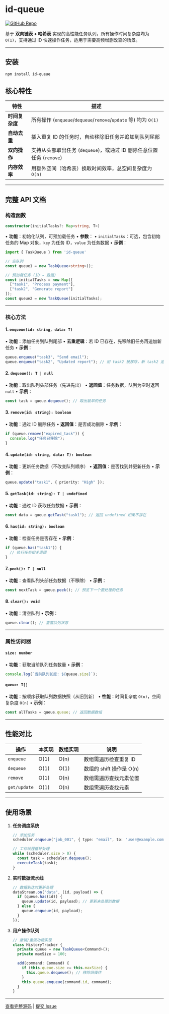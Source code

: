 # id-queue

[![GitHub Repo](https://img.shields.io/badge/GitHub-Repository-blue?style=flat-square&logo=github)](https://github.com/yvygyyth/id-queue)

基于 **双向链表 + 哈希表** 实现的高性能任务队列，所有操作时间复杂度均为 `O(1)`，支持通过 ID 快速操作任务，适用于需要高频增删改查的场景。

---

## 安装
```bash
npm install id-queue
```

## 核心特性
| 特性                | 描述                                                                 |
|---------------------|----------------------------------------------------------------------|
| **时间复杂度**      | 所有操作 (`enqueue`/`dequeue`/`remove`/`update` 等) 均为 `O(1)`       |
| **自动去重**        | 插入重复 ID 的任务时，自动移除旧任务并追加到队列尾部                  |
| **双向操作**        | 支持从头部取出任务 (`dequeue`)，或通过 ID 删除任意位置任务 (`remove`) |
| **内存效率**        | 用额外空间（哈希表）换取时间效率，总空间复杂度为 `O(n)`              |

---

## 完整 API 文档

### 构造函数
```typescript
constructor(initialTasks?: Map<string, T>)
```
• **功能**：初始化队列，可预加载任务
• **参数**：
  • `initialTasks`：可选，包含初始任务的 Map 对象，`key` 为任务 ID，`value` 为任务数据
• **示例**：
  ```typescript
  import { TaskQueue } from 'id-queue'

  // 空队列
  const queue1 = new TaskQueue<string>();
  
  // 预加载任务 (ID → 数据)
  const initialTasks = new Map([
    ["task1", "Process payment"],
    ["task2", "Generate report"]
  ]);
  const queue2 = new TaskQueue(initialTasks);
  ```

---

### 核心方法

#### 1. `enqueue(id: string, data: T)`
• **功能**：添加任务到队列尾部
• **去重逻辑**：若 ID 已存在，先移除旧任务再追加新任务
• **示例**：
  ```typescript
  queue.enqueue("task3", "Send email");
  queue.enqueue("task2", "Updated report"); // 旧 task2 被移除，新 task2 追加到末尾
  ```

#### 2. `dequeue(): T | null`
• **功能**：取出队列头部任务（先进先出）
• **返回值**：任务数据，队列为空时返回 `null`
• **示例**：
  ```typescript
  const task = queue.dequeue(); // 取出最早的任务
  ```

#### 3. `remove(id: string): boolean`
• **功能**：通过 ID 删除任务
• **返回值**：是否成功删除
• **示例**：
  ```typescript
  if (queue.remove("expired_task")) {
    console.log("任务已移除");
  }
  ```

#### 4. `update(id: string, data: T): boolean`
• **功能**：更新任务数据（不改变队列顺序）
• **返回值**：是否找到并更新任务
• **示例**：
  ```typescript
  queue.update("task1", { priority: "High" });
  ```

#### 5. `getTask(id: string): T | undefined`
• **功能**：通过 ID 获取任务数据
• **示例**：
  ```typescript
  const data = queue.getTask("task1"); // 返回 undefined 如果不存在
  ```

#### 6. `has(id: string): boolean`
• **功能**：检查任务是否存在
• **示例**：
  ```typescript
  if (queue.has("task1")) {
    // 执行任务相关逻辑
  }
  ```

#### 7. `peek(): T | null`
• **功能**：查看队列头部任务数据（不移除）
• **示例**：
  ```typescript
  const nextTask = queue.peek(); // 预览下一个要处理的任务
  ```

#### 8. `clear(): void`
• **功能**：清空队列
• **示例**：
  ```typescript
  queue.clear(); // 重置队列状态
  ```

---

### 属性访问器

#### `size: number`
• **功能**：获取当前队列任务数量
• **示例**：
  ```typescript
  console.log(`当前队列长度: ${queue.size}`);
  ```

#### `queue: T[]`
• **功能**：按顺序获取队列数据快照（从旧到新）
• **性能**：时间复杂度 `O(n)`，空间复杂度 `O(n)`
• **示例**：
  ```typescript
  const allTasks = queue.queue; // 返回数据数组
  ```

---

## 性能对比
| 操作          | 本实现 | 数组实现 | 说明                        |
|---------------|--------|----------|-----------------------------|
| `enqueue`      | O(1)   | O(n)     | 数组需遍历检查重复 ID        |
| `dequeue`      | O(1)   | O(1)     | 数组的 shift 操作是 O(n)     |
| `remove`       | O(1)   | O(n)     | 数组需遍历查找元素位置        |
| `get/update`   | O(1)   | O(n)     | 数组需遍历查找元素            |

---

## 使用场景
1. **任务调度系统**  
   ```typescript
   // 添加任务
   scheduler.enqueue("job_001", { type: "email", to: "user@example.com" });
   
   // 工作线程循环处理
   while (scheduler.size > 0) {
     const task = scheduler.dequeue();
     executeTask(task);
   }
   ```

2. **实时数据流水线**  
   ```typescript
   // 数据到达时更新处理
   dataStream.on("data", (id, payload) => {
     if (queue.has(id)) {
       queue.update(id, payload); // 更新未处理的数据
     } else {
       queue.enqueue(id, payload);
     }
   });
   ```

3. **用户操作队列**  
   ```typescript
   // 撤销/重做功能实现
   class HistoryTracker {
     private queue = new TaskQueue<Command>();
     private maxSize = 100;
   
     add(command: Command) {
       if (this.queue.size >= this.maxSize) {
         this.queue.dequeue(); // 移除旧操作
       }
       this.queue.enqueue(command.id, command);
     }
   }
   ```
---

[查看完整源码](https://github.com/yvygyyth/id-queue) | [提交 Issue](https://github.com/yvygyyth/id-queue/issues)